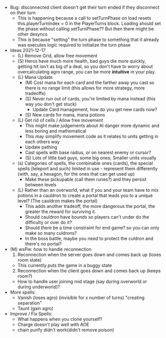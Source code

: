 - Bug: disconnected client doesn't get their turn ended if they disconnect on their turn
  - This is happening because a call to setTurnPhase on load resets this.playerTurnIndex = 0 in the PlayerTurns block.  Loading should set the phase without calling setTurnPhase?? But then there might be other desyncs
  - This is because "setting" the turn phase to something that it already was executes logic required to initialize the turn phase
- Ideas 2021-12-17
  - (L) Remove Grid, allow free movement
  - (S) Heros have much more health, bad guys die more quickly, getting hit isn't as big of a deal, so you don't have to worry about overcalculating agro range, you can be more **intuitive** in your play.
  - (L) Mana Update
    - (M) Cost mana for each card and the farther away you cast so there is no range limit (this allows for more strategy, more tradeoffs)
    - (S) Never run out of cards, you're limited by mana instead (this way you don't get stuck)
      - Update Card management, how do you get new cards now?
    - (S) New cards for mana, mana potions
  - (L) Get rid of cells / Allow free movement
    - This might make judgements about AI danger more dynamic and less boring and mathematical
    - This may simplify movement code as it relates to units getting in each others way
    - Update pathing
    - Cast spells with base radius, or on nearest enemy or cursor?
    - (S) Lots of little bad guys, some big ones; Smaller units visually
  - (s) Categories of spells, the combinable ones (cards), the special spells (teleport and such) limited in use - represent them differently (with, say, a hexagon, for the ones that can get used up)
    - Make these pickupable (call them runes?) and they persist between levels
  - (L) Rather than an overworld, what if you and your team have to mix potions in a cauldron to create a portal that leads you to a unique level? (The cauldron makes the portal)
    - This adds another tradeoff, the more dangerous the portal, the greater the reward for surviving it.
    - Should cauldron have bounds so players can't under do the difficulty or over do it?
    - Should there be a time constraint for end game? so you can only make so many culdrons?
    - In the boss battle, maybe you need to protect the culdron and there's no portal?
- (M) wsPie: how to handle reconnection
  1. Reconnection when the server goes down and comes back up (loses room state)
    - This currently puts the game in a buggy state
  2. Reconnection when the client goes down and comes back up (keeps room?)
  - How to handle user joining mid stage (say during overworld or during underworld)?
- More spells:
  - Vanish (loses agro) (invisible for x number of turns) "creating separation"
  - Taunt (gain agro)
- Improve / Fix Spells:
  - What happens when you clone yourself?
  - Charge doesn't play well with AOE
  - chain purify didn't work(didn't remove poison)
